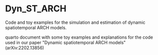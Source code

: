 # Dyn_ST_ARCH
Code and toy examples for the simulation and estimation of dynamic spatiotemporal ARCH models.

quarto document with some toy examples and explanations for the code used in our paper "Dynamic spatiotemporal ARCH models" (arXiv:2202.13856)
